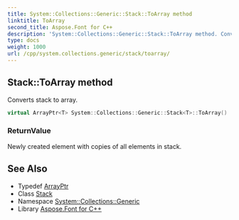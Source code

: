```yaml
---
title: System::Collections::Generic::Stack::ToArray method
linktitle: ToArray
second_title: Aspose.Font for C++
description: 'System::Collections::Generic::Stack::ToArray method. Converts stack to array in C++.'
type: docs
weight: 1000
url: /cpp/system.collections.generic/stack/toarray/
---
```

## Stack::ToArray method


Converts stack to array.

```cpp
virtual ArrayPtr<T> System::Collections::Generic::Stack<T>::ToArray()
```


### ReturnValue

Newly created element with copies of all elements in stack.

## See Also

* Typedef [ArrayPtr](../../../system/arrayptr/)
* Class [Stack](../)
* Namespace [System::Collections::Generic](../../)
* Library [Aspose.Font for C++](../../../)
